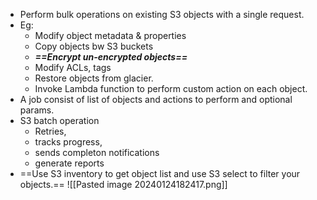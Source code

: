 
- Perform bulk operations on existing S3 objects with a single request.
- Eg:
	- Modify object metadata & properties 
	- Copy objects bw S3 buckets 
	- ***==Encrypt un-encrypted objects==***
	- Modify ACLs, tags
	- Restore objects from glacier.
	- Invoke Lambda function to perform custom action on each object.
- A job consist of list of objects and actions to perform and optional params. 
- S3 batch operation 
	- Retries,
	- tracks progress, 
	- sends completon notifications
	- generate reports 
- ==Use S3 inventory to get object list and use S3 select to filter your objects.== 
![[Pasted image 20240124182417.png]]